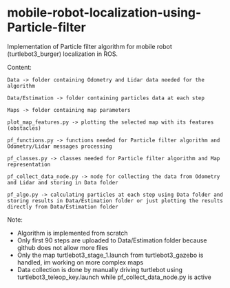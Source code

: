 # mobile-robot-localization-using-Particle-filter
Implementation of Particle filter algorithm for mobile robot (turtlebot3_burger) localization in ROS.

Content:

    Data -> folder containing Odometry and Lidar data needed for the algorithm
    
    Data/Estimation -> folder containing particles data at each step
    
    Maps -> folder containing map parameters
    
    plot_map_features.py -> plotting the selected map with its features (obstacles)
    
    pf_functions.py -> functions needed for Particle filter algorithm and Odometry/Lidar messages processing 
    
    pf_classes.py -> classes needed for Particle filter algorithm and Map representation
    
    pf_collect_data_node.py -> node for collecting the data from Odometry and Lidar and storing in Data folder 
    
    pf_algo.py -> calculating particles at each step using Data folder and storing results in Data/Estimation folder or just plotting the results directly from Data/Estimation folder
    
    
 Note: 
 * Algorithm is implemented from scratch 
 * Only first 90 steps are uploaded to Data/Estimation folder because github does not allow more files
 * Only the map turtlebot3_stage_1.launch from turtlebot3_gazebo is handled, im working on more complex maps
 * Data collection is done by manually driving turtlebot using turtlebot3_teleop_key.launch while pf_collect_data_node.py is active
 
